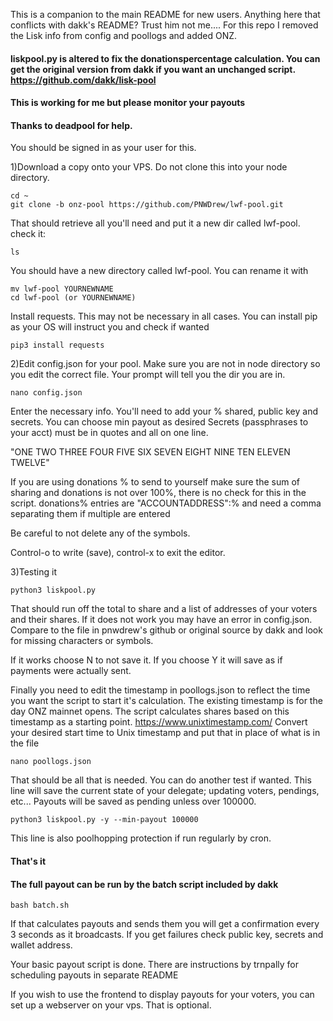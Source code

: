 This is a companion to the main README for new users. Anything here that conflicts with dakk's README? Trust him not me....
For this repo I removed the Lisk info from config and poollogs and added ONZ. 

#### liskpool.py is altered to fix the donationspercentage calculation. You can get the original version from dakk if you want an unchanged script. https://github.com/dakk/lisk-pool
#### This is working for me but please monitor your payouts
#### Thanks to deadpool for help. 


You should be signed in as your user for this.

1)Download a copy onto your VPS. Do not clone this into your node directory.
	
	cd ~
	git clone -b onz-pool https://github.com/PNWDrew/lwf-pool.git
	
That should retrieve all you'll need and put it a new dir called lwf-pool. 
check it:

	ls
	 
You should have a new directory called lwf-pool. You can rename it with 

	mv lwf-pool YOURNEWNAME
	cd lwf-pool (or YOURNEWNAME)
	
Install requests. This may not be necessary in all cases. You can install pip as your OS will instruct you and check if wanted

	pip3 install requests

2)Edit config.json for your pool. Make sure you are not in node directory so you edit the correct file. 
Your prompt will tell you the dir you are in.

	nano config.json

Enter the necessary info. You'll need to add your % shared, public key and secrets. You can choose min payout as desired
Secrets (passphrases to your acct) must be in quotes and all on one line. 

"ONE TWO THREE FOUR FIVE SIX SEVEN EIGHT NINE TEN ELEVEN TWELVE"

If you are using donations % to send to yourself make sure the sum of sharing and donations is not over 100%, there is no check for this in the script. donations% entries are "ACCOUNTADDRESS":% and need a comma separating them if multiple are entered

Be careful to not delete any of the symbols.

Control-o to write (save), control-x to exit the editor.

3)Testing it

	python3 liskpool.py
	
That should run off the total to share and a list of addresses of your voters and their shares. 
If it does not work you may have an error in config.json. 
Compare to the file in pnwdrew's github or original source by dakk and look for missing characters or symbols. 

If it works choose N to not save it. If you choose Y it will save as if payments were actually sent.

Finally you need to edit the timestamp in poollogs.json to reflect the time you want the script to start it's calculation. The existing timestamp is for the day ONZ mainnet opens. The script calculates shares based on this timestamp as a starting point.
https://www.unixtimestamp.com/ Convert your desired start time to Unix timestamp and put that in place of what is in the file
	
	nano poollogs.json
	
That should be all that is needed. You can do another test if wanted. This line will save the current state of your delegate; updating voters, pendings, etc... Payouts will be saved as pending unless over 100000. 
	
	python3 liskpool.py -y --min-payout 100000
	
This line is also poolhopping protection if run regularly by cron.

#### That's it	
#### The full payout can be run by the batch script included by dakk

	bash batch.sh

If that calculates payouts and sends them you will get a confirmation every 3 seconds as it broadcasts. If you get failures check public key, secrets and wallet address.

Your basic payout script is done. There are instructions by trnpally for scheduling payouts in separate README
 
If you wish to use the frontend to display payouts for your voters, you can set up a webserver on your vps. That is optional.
